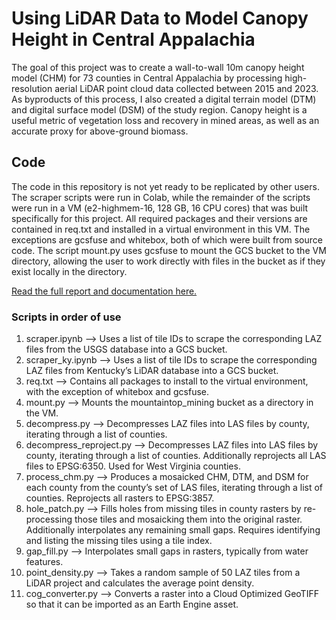 # Using LiDAR Data to Model Canopy Height in Central Appalachia
The goal of this project was to create a wall-to-wall 10m canopy height model (CHM) for 73 counties in Central Appalachia by processing high-resolution aerial LiDAR point cloud data collected between 2015 and 2023. As byproducts of this process, I also created a digital terrain model (DTM) and digital surface model (DSM) of the study region. Canopy height is a useful metric of vegetation loss and recovery in mined areas, as well as an accurate proxy for above-ground biomass.

## Code
The code in this repository is not yet ready to be replicated by other users. The scraper scripts were run in Colab, while the remainder of the scripts were run in a VM (e2-highmem-16, 128 GB, 16 CPU cores) that was built specifically for this project. All required packages and their versions are contained in req.txt and installed in a virtual environment in this VM. The exceptions are gcsfuse and whitebox, both of which were built from source code. The script mount.py uses gcsfuse to mount the GCS bucket to the VM directory, allowing the user to work directly with files in the bucket as if they exist locally in the directory.

[Read the full report and documentation here.](https://docs.google.com/document/d/1bMBGrUBo6LNwxNrPXTVW6mD1SCKbbWqQ_B9PEYEKGdk/edit?usp=sharing)

### Scripts in order of use
1. scraper.ipynb --> Uses a list of tile IDs to scrape the corresponding LAZ files from the USGS database into a GCS bucket.
2. scraper_ky.ipynb --> Uses a list of tile IDs to scrape the corresponding LAZ files from Kentucky’s LiDAR database into a GCS bucket.
3. req.txt --> Contains all packages to install to the virtual environment, with the exception of whitebox and gcsfuse.
4. mount.py --> Mounts the mountaintop_mining bucket as a directory in the VM.
5. decompress.py --> Decompresses LAZ files into LAS files by county, iterating through a list of counties.
6. decompress_reproject.py --> Decompresses LAZ files into LAS files by county, iterating through a list of counties. Additionally reprojects all LAS files to EPSG:6350. Used for West Virginia counties.
7. process_chm.py --> Produces a mosaicked CHM, DTM, and DSM for each county from the county’s set of LAS files, iterating through a list of counties. Reprojects all rasters to EPSG:3857.
8. hole_patch.py --> Fills holes from missing tiles in county rasters by re-processing those tiles and mosaicking them into the original raster. Additionally interpolates any remaining small gaps. Requires identifying and listing the missing tiles using a tile index.
9. gap_fill.py --> Interpolates small gaps in rasters, typically from water features.
10. point_density.py --> Takes a random sample of 50 LAZ tiles from a LiDAR project and calculates the average point density.
11. cog_converter.py --> Converts a raster into a Cloud Optimized GeoTIFF so that it can be imported as an Earth Engine asset.
